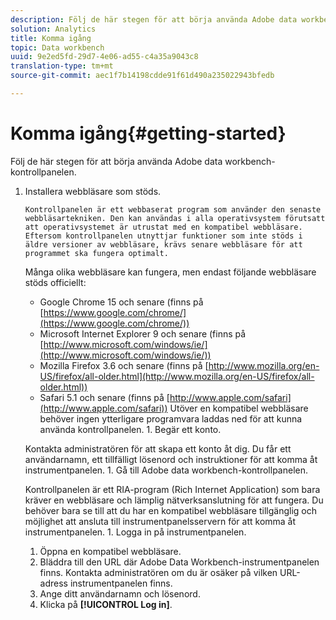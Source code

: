 ```yaml
---
description: Följ de här stegen för att börja använda Adobe data workbench-kontrollpanelen.
solution: Analytics
title: Komma igång
topic: Data workbench
uuid: 9e2ed5fd-29d7-4e06-ad55-c4a35a9043c8
translation-type: tm+mt
source-git-commit: aec1f7b14198cdde91f61d490a235022943bfedb

---
```



# Komma igång{#getting-started}

Följ de här stegen för att börja använda Adobe data workbench-kontrollpanelen.

1. Installera webbläsare som stöds.

       Kontrollpanelen är ett webbaserat program som använder den senaste webbläsartekniken. Den kan användas i alla operativsystem förutsatt att operativsystemet är utrustat med en kompatibel webbläsare. Eftersom kontrollpanelen utnyttjar funktioner som inte stöds i äldre versioner av webbläsare, krävs senare webbläsare för att programmet ska fungera optimalt.
       
     Många olika webbläsare kan fungera, men endast följande webbläsare stöds officiellt:
   
   * Google Chrome 15 och senare (finns på [https://www.google.com/chrome/](https://www.google.com/chrome/))
   * Microsoft Internet Explorer 9 och senare (finns på [http://www.microsoft.com/windows/ie/](http://www.microsoft.com/windows/ie/))
   * Mozilla Firefox 3.6 och senare (finns på [http://www.mozilla.org/en-US/firefox/all-older.html](http://www.mozilla.org/en-US/firefox/all-older.html))
   * Safari 5.1 och senare (finns på [http://www.apple.com/safari](http://www.apple.com/safari))
   Utöver en kompatibel webbläsare behöver ingen ytterligare programvara laddas ned för att kunna använda kontrollpanelen. 1. Begär ett konto.

   Kontakta administratören för att skapa ett konto åt dig. Du får ett användarnamn, ett tillfälligt lösenord och instruktioner för att komma åt instrumentpanelen. 1. Gå till Adobe data workbench-kontrollpanelen.

   Kontrollpanelen är ett RIA-program (Rich Internet Application) som bara kräver en webbläsare och lämplig nätverksanslutning för att fungera. Du behöver bara se till att du har en kompatibel webbläsare tillgänglig och möjlighet att ansluta till instrumentpanelsservern för att komma åt instrumentpanelen. 1. Logga in på instrumentpanelen.
   1. Öppna en kompatibel webbläsare.
   1. Bläddra till den URL där Adobe Data Workbench-instrumentpanelen finns. Kontakta administratören om du är osäker på vilken URL-adress instrumentpanelen finns.
   1. Ange ditt användarnamn och lösenord.
   1. Klicka på **[!UICONTROL Log in]**.
